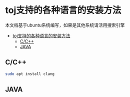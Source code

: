 # toj支持的各种语言的安装方法
本文档基于ubuntu系统编写，如果是其他系统请活用搜索引擎

- [toj支持的各种语言的安装方法](#toj支持的各种语言的安装方法)
  - [C/C++](#cc)
  - [JAVA](#java)

## C/C++
```bash
sudo apt install clang
```

## JAVA
```bash
```